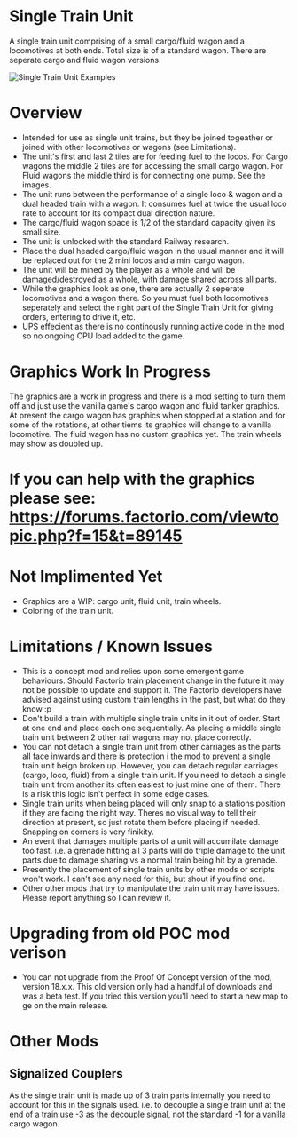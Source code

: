 # Single Train Unit

A single train unit comprising of a small cargo/fluid wagon and a locomotives at both ends. Total size is of a standard  wagon. There are seperate cargo and fluid wagon versions.

![Single Train Unit Examples](https://thumbs.gfycat.com/DependableMixedBarasinga-size_restricted.gif)

Overview
============

- Intended for use as single unit trains, but they be joined togeather or joined with other locomotives or wagons (see Limitations).
- The unit's first and last 2 tiles are for feeding fuel to the locos. For Cargo wagons the middle 2 tiles are for accessing the small cargo wagon. For Fluid wagons the middle third is for connecting one pump. See the images.
- The unit runs between the performance of a single loco & wagon and a dual headed train with a wagon. It consumes fuel at twice the usual loco rate to account for its compact dual direction nature.
- The cargo/fluid wagon space is 1/2 of the standard capacity given its small size.
- The unit is unlocked with the standard Railway research.
- Place the dual headed cargo/fluid wagon in the usual manner and it will be replaced out for the 2 mini locos and a mini cargo wagon.
- The unit will be mined by the player as a whole and will be damaged/destroyed as a whole, with damage shared across all parts.
- While the graphics look as one, there are actually 2 seperate locomotives and a wagon there. So you must fuel both locomotives seperately and select the right part of the Single Train Unit for giving orders, entering to drive it, etc.
- UPS effecient as there is no continously running active code in the mod, so no ongoing CPU load added to the game.

Graphics Work In Progress
=================

The graphics are a work in progress and there is a mod setting to turn them off and just use the vanilla game's cargo wagon and fluid tanker graphics.
At present the cargo wagon has graphics when stopped at a station and for some of the rotations, at other tiems its graphics will change to a vanilla locomotive. The fluid wagon has no custom graphics yet. The train wheels may show as doubled up.


If you can help with the graphics please see: https://forums.factorio.com/viewtopic.php?f=15&t=89145
===========


Not Implimented Yet
================

- Graphics are a WIP: cargo unit, fluid unit, train wheels.
- Coloring of the train unit.

Limitations / Known Issues
================

- This is a concept mod and relies upon some emergent game behaviours. Should Factorio train placement change in the future it may not be possible to update and support it. The Factorio developers have advised against using custom train lengths in the past, but what do they know :p
- Don't build a train with multiple single train units in it out of order. Start at one end and place each one sequentially. As placing a middle single train unit between 2 other rail wagons may not place correctly.
- You can not detach a single train unit from other carriages as the parts all face inwards and there is protection i the mod to prevent a single train unit beign broken up. However, you can detach regular carriages (cargo, loco, fluid) from a single train unit. If you need to detach a single train unit from another its often easiest to just mine one of them. There is a risk this logic isn't perfect in some edge cases.
- Single train units when being placed will only snap to a stations position if they are facing the right way. Theres no visual way to tell their direction at present, so just rotate them before placing if needed. Snapping on corners is very finikity.
- An event that damages multiple parts of a unit will accumilate damage too fast. i.e. a grenade hitting all 3 parts will do triple damage to the unit parts due to damage sharing vs a normal train being hit by a grenade.
- Presently the placement of single train units by other mods or scripts won't work. I can't see any need for this, but shout if you find one.
- Other other mods that try to manipulate the train unit may have issues. Please report anything so I can review it.

Upgrading from old POC mod verison
========================

- You can not upgrade from the Proof Of Concept version of the mod, version 18.x.x. This old version only had a handful of downloads and was a beta test. If you tried this version you'll need to start a new map to ge on the main release.

Other Mods
============

Signalized Couplers
-------------

As the single train unit is made up of 3 train parts internally you need to account for this in the signals used. i.e. to decouple a single train unit at the end of a train use -3 as the decouple signal, not the standard -1 for a vanilla cargo wagon.